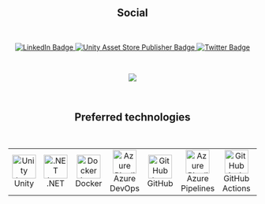 <h2 align="center">Social</h2>

<br>

<p align="center">
    <a href="https://www.linkedin.com/in/borja-dom%C3%ADnguez-v%C3%A1zquez-82bbb22b/">
        <img src="https://img.shields.io/badge/LinkedIn-blue?style=for-the-badge&logo=linkedin&logoColor=white" alt="LinkedIn Badge" />
    </a>
    <a href="https://assetstore.unity.com/publishers/18584">
        <img src="https://img.shields.io/static/v1?style=for-the-badge&logo=unity&label=Unity&message=Asset Store Publisher" alt="Unity Asset Store Publisher Badge" />
    </a>
    <a href="https://twitter.com/cuchachiwi">
        <img src="https://img.shields.io/badge/Twitter-blue?style=for-the-badge&logo=twitter&logoColor=white" alt="Twitter Badge" />
    </a>
</p>

<br>

<p align="center">
  <img src="https://github-readme-stats.vercel.app/api?username=bdovaz&&theme=react&hide=stars&show_icons=true&count_private=true&include_all_commits=true" />
</p>

<br>

<h2 align="center">Preferred technologies</h2>

<br>

<table align="center">
  <tr>
    <td align="center" width="96">
        <img src="https://simpleicons.vercel.app/unity/FFFFFF" width="48" height="48" alt="Unity logo" />
        Unity
    </td>
    <td align="center" width="96">
        <img src="https://simpleicons.vercel.app/dotnet/512BD4" width="48" height="48" alt=".NET logo" />
        .NET
    </td>
    <td align="center" width="96">
        <img src="https://simpleicons.vercel.app/docker/2496ED" width="48" height="48" alt="Docker logo" />
        Docker
    </td>
    <td align="center" width="96">
        <img src="https://simpleicons.vercel.app/azuredevops/2560E0" width="48" height="48" alt="Azure Pipelines logo" />
        Azure DevOps
    </td>
    <td align="center" width="96">
        <img src="https://simpleicons.vercel.app/github/FFFFFF" width="48" height="48" alt="GitHub logo" />
        GitHub
    </td>
    <td align="center" width="96">
        <img src="https://simpleicons.vercel.app/azurepipelines/2560E0" width="48" height="48" alt="Azure Pipelines logo" />
        Azure Pipelines
    </td>
    <td align="center" width="96">
        <img src="https://simpleicons.vercel.app/githubactions/2088FF" width="48" height="48" alt="GitHub Actions logo" />
        GitHub Actions
    </td>
    <td align="center" width="96">
        <img src="https://simpleicons.vercel.app/git/F05032" width="48" height="48" alt="Git logo" />
        Git
    </td>
     <td align="center" width="96">
        <img src="https://simpleicons.vercel.app/sonarqube/4E9BCD" width="48" height="48" alt="SonarQube logo" />
        SonarQube
    </td>
  </tr>
</table>